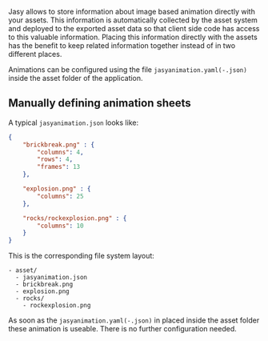 Jasy allows to store information about image based animation directly with your assets. This information is automatically collected by the asset system and deployed to the exported asset data so that client side code has access to this valuable information. Placing this information directly with the assets has the benefit to keep related information together instead of in two different places.

Animations can be configured using the file `jasyanimation.yaml(-.json)` inside the asset folder of the application. 

## Manually defining animation sheets

A typical `jasyanimation.json` looks like:

```json
{
	"brickbreak.png" : {
		"columns": 4,
		"rows": 4,
		"frames": 13
	},

	"explosion.png" : {
		"columns": 25
	},

	"rocks/rockexplosion.png" : {
		"columns": 10
	}
}

```

This is the corresponding file system layout:

```
- asset/
  - jasyanimation.json
  - brickbreak.png
  - explosion.png
  - rocks/
    - rockexplosion.png
```

As soon as the `jasyanimation.yaml(-.json)` in placed inside the asset folder these animation is useable. There is no further configuration needed.
